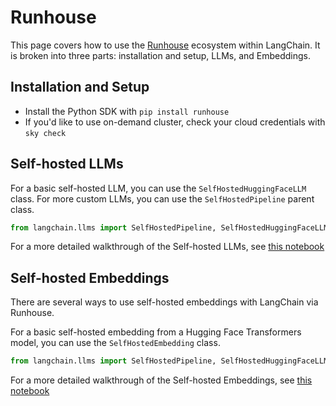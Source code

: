 # Runhouse

This page covers how to use the [Runhouse](https://github.com/run-house/runhouse) ecosystem within LangChain.
It is broken into three parts: installation and setup, LLMs, and Embeddings.

## Installation and Setup
- Install the Python SDK with `pip install runhouse`
- If you'd like to use on-demand cluster, check your cloud credentials with `sky check`

## Self-hosted LLMs
For a basic self-hosted LLM, you can use the `SelfHostedHuggingFaceLLM` class. For more
custom LLMs, you can use the `SelfHostedPipeline` parent class.

```python
from langchain.llms import SelfHostedPipeline, SelfHostedHuggingFaceLLM
```

For a more detailed walkthrough of the Self-hosted LLMs, see [this notebook](../modules/models/llms/integrations/self_hosted_examples.ipynb)

## Self-hosted Embeddings
There are several ways to use self-hosted embeddings with LangChain via Runhouse.

For a basic self-hosted embedding from a Hugging Face Transformers model, you can use 
the `SelfHostedEmbedding` class.
```python
from langchain.llms import SelfHostedPipeline, SelfHostedHuggingFaceLLM
```

For a more detailed walkthrough of the Self-hosted Embeddings, see [this notebook](../modules/models/text_embedding/examples/embeddings.ipynb)

##